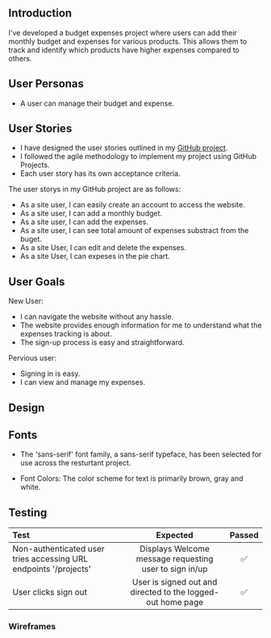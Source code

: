 ## Introduction ##

I've developed a budget expenses project where users can add their monthly budget and expenses for various products. This allows them to track and identify which products have higher expenses compared to others.

## User Personas ##

- A user can manage their budget and expense.

## User Stories ##

* I have designed the user stories outlined in my [GitHub project](https://github.com/users/meena-rathi/projects/3).
* I followed the agile methodology to implement my project using GitHub Projects.
* Each user story has its own acceptance criteria. 

The user storys in my GitHub project are as follows:

* As a site user, I can easily create an account to access the website.
* As a site user, I can add a monthly budget. 
* As a site user, I can add the expenses.
* As a site user, I can see total amount of expenses substract from the buget.
* As a site User, I can edit and delete the expenses.
* As a site User, I can expeses in the pie chart.

## User Goals ##

New User: 

- I can navigate the website without any hassle.
- The website provides enough information for me to understand what the expenses tracking is about.
- The sign-up process is easy and straightforward.

Pervious user:

- Signing in is easy.
- I can view and manage my expenses.


## Design


## Fonts ##

- The 'sans-serif' font family, a sans-serif typeface, has been selected for use across the resturtant project. 

- Font Colors: The color scheme for text is primarily brown, gray and white.

## Testing 

| Test       | Expected           | Passed  |
| :------------- |:-------------:| :-----:|
| Non-authenticated user tries accessing URL endpoints '/projects' | Displays Welcome message requesting user to sign in/up  | ✅ |
| User clicks sign out | User is signed out and directed to the logged-out home page | ✅ |

### Wireframes
